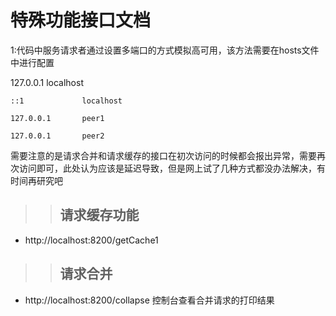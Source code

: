 # 特殊功能接口文档
  1:代码中服务请求者通过设置多端口的方式模拟高可用，该方法需要在hosts文件中进行配置
  
  127.0.0.1       localhost
  
	::1             localhost
	
	127.0.0.1       peer1 
	
	127.0.0.1       peer2
	
	
  需要注意的是请求合并和请求缓存的接口在初次访问的时候都会报出异常，需要再次访问即可，此处认为应该是延迟导致，但是网上试了几种方式都没办法解决，有时间再研究吧
>>## 请求缓存功能 
  * http://localhost:8200/getCache1
  
  >>## 请求合并
  * http://localhost:8200/collapse
  控制台查看合并请求的打印结果

 
    
